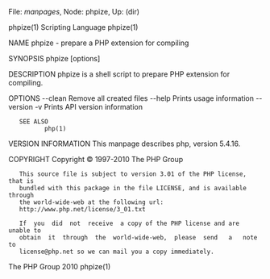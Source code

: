 File: *manpages*,  Node: phpize,  Up: (dir)

phpize(1)                     Scripting Language                     phpize(1)



NAME
       phpize - prepare a PHP extension for compiling

SYNOPSIS
       phpize [options]

DESCRIPTION
       phpize is a shell script to prepare PHP extension for compiling.

OPTIONS
       --clean        Remove all created files
       --help         Prints usage information
       --version
       -v             Prints API version information


       SEE ALSO
              php(1)

VERSION INFORMATION
       This manpage describes php, version 5.4.16.

COPYRIGHT
       Copyright © 1997-2010 The PHP Group

       This source file is subject to version 3.01 of the PHP license, that is
       bundled with this package in the file LICENSE, and is available through
       the world-wide-web at the following url:
       http://www.php.net/license/3_01.txt

       If  you  did  not  receive  a copy of the PHP license and are unable to
       obtain  it  through  the  world-wide-web,  please  send   a   note   to
       license@php.net so we can mail you a copy immediately.



The PHP Group                        2010                            phpize(1)
